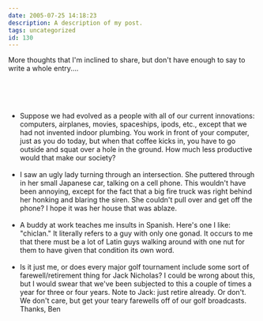 ```yaml
---
date: 2005-07-25 14:18:23
description: A description of my post.
tags: uncategorized
id: 130
---
```

More thoughts that I'm inclined to share, but don't have enough to say to write a whole entry....<br />
<br />

<!--more--><br /><br /><ul><li>Suppose we had evolved as a people with all of our current innovations:  computers, airplanes, movies, spaceships, ipods, etc., except that we had not invented indoor plumbing.  You work in front of your computer, just as you do today, but when that coffee kicks in, you have to go outside and squat over a hole in the ground.  How much less productive would that make our society?<br><br></li><li>I saw an ugly lady turning through an intersection.  She puttered through in her small Japanese car, talking on a cell phone.  This wouldn't have been annoying, except for the fact that a big fire truck was right behind her honking and blaring the siren.  She couldn't pull over and get off the phone?  I hope it was her house that was ablaze.<br><br></li><li>A buddy at work teaches me insults in Spanish.  Here's one I like:  "chiclan."  It literally refers to a guy with only one gonad.  It occurs to me that there must be a lot of Latin guys walking around with one nut for them to have given that condition its own word.<br><br></li><li>Is it just me, or does every major golf tournament include some sort of farewell/retirement thing for Jack Nicholas?  I could be wrong about this, but I would swear that we've been subjected to this a couple of times a year for three or four years.  Note to Jack:  just retire already.  Or don't.  We don't care, but get your teary farewells off of our golf broadcasts.  Thanks, Ben</li></ul>
